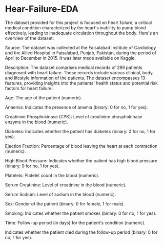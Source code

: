 # Hear-Failure-EDA<br>

The dataset provided for this project is focused on heart failure, a critical medical condition characterized by 
the heart's inability to pump blood effectively, leading to inadequate circulation throughout the body. Here's an 
overview of the dataset:<br>

Source: The dataset was collected at the Faisalabad Institute of Cardiology and the Allied Hospital in 
Faisalabad, Punjab, Pakistan, during the period of April to December in 2015. It was later made available on 
Kaggle.<br>


Description: The dataset comprises medical records of 299 patients diagnosed with heart failure. These records 
include various clinical, body, and lifestyle information of the patients. The dataset encompasses 13 features, 
providing insights into the patients' health status and potential risk factors for heart failure.<br>

Age: The age of the patient (numeric).<br>

Anaemia: Indicates the presence of anemia (binary: 0 for no, 1 for yes).<br>

Creatinine Phosphokinase (CPK): Level of creatinine phosphokinase enzyme in the blood (numeric).<br>

Diabetes: Indicates whether the patient has diabetes (binary: 0 for no, 1 for yes).<br>

Ejection Fraction: Percentage of blood leaving the heart at each contraction (numeric).<br>

High Blood Pressure: Indicates whether the patient has high blood pressure (binary: 0 for no, 1 for yes).<br>

Platelets: Platelet count in the blood (numeric).<br>

Serum Creatinine: Level of creatinine in the blood (numeric).<br>

Serum Sodium: Level of sodium in the blood (numeric).<br>

Sex: Gender of the patient (binary: 0 for female, 1 for male).<br>

Smoking: Indicates whether the patient smokes (binary: 0 for no, 1 for yes).<br>

Time: Follow-up period (in days) for the patient's condition (numeric).<br>

Indicates whether the patient died during the follow-up period (binary: 0 for no, 1 for yes).
